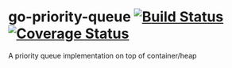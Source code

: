 # go-priority-queue [![Build Status](https://travis-ci.org/bradleyjkemp/gopq.svg?branch=master)](https://travis-ci.org/bradleyjkemp/gopq) [![Coverage Status](https://coveralls.io/repos/github/bradleyjkemp/gopq/badge.svg?branch=master)](https://coveralls.io/github/bradleyjkemp/gopq?branch=master)
A priority queue implementation on top of container/heap
